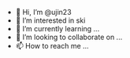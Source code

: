 - 👋 Hi, I’m @ujin23
- 👀 I’m interested in ski
- 🌱 I’m currently learning ...
- 💞️ I’m looking to collaborate on ...
- 📫 How to reach me ...

<!---
ujin23/ujin23 is a ✨ special ✨ repository because its `README.md` (this file) appears on your GitHub profile.
You can click the Preview link to take a look at your changes.
--->
